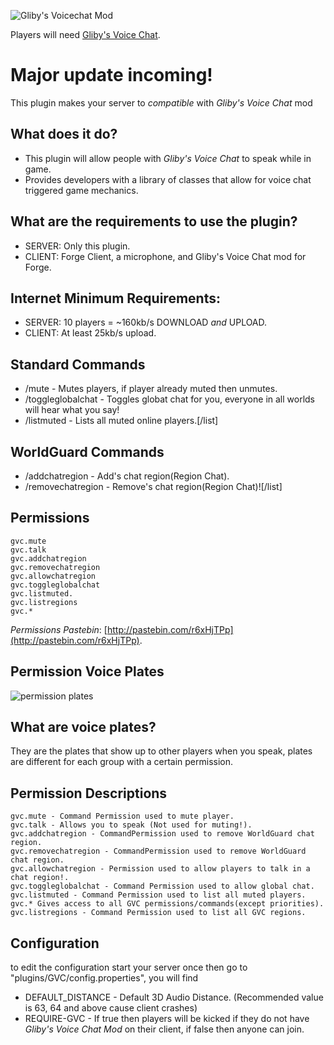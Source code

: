 ![*Gliby's Voicechat Mod*](https://dl.dropboxusercontent.com/u/77796356/logo.png)

Players will need [Gliby's Voice Chat](http://www.minecraftforum.net/topic/1960307-162-forge-glibys-voice-chat-mod-speak-ingame-communicate-with-other-players-over-voice-bukkit-server-support-lan-support/#entry24135256).

Major update incoming! 
==================

This plugin makes your server to *compatible* with *Gliby's Voice Chat* mod

What does it do?
----------------------
* This plugin will allow people with *Gliby's Voice Chat* to speak while in game.
* Provides developers with a library of classes that allow for voice chat triggered game mechanics.

What are the requirements to use the plugin?
------------------------------------------------------------
* SERVER: Only this plugin.
* CLIENT: Forge Client, a microphone, and Gliby's Voice Chat mod for Forge.

Internet Minimum Requirements:
--------------------------------------------
* SERVER: 10 players = ~160kb/s DOWNLOAD *and* UPLOAD.
* CLIENT: At least 25kb/s upload.


Standard Commands
----------------------------
* /mute <player> - Mutes players, if player already muted then unmutes.
* /toggleglobalchat - Toggles globat chat for you, everyone in all worlds will hear what you say!
* /listmuted - Lists all muted online players.[/list]

WorldGuard Commands
--------------------------------
* /addchatregion <world-guard region> - Add's chat region(Region Chat).
* /removechatregion  <worldguard-region> - Remove's chat region(Region Chat)![/list]

Permissions
----------------
    gvc.mute
    gvc.talk
    gvc.addchatregion
    gvc.removechatregion
    gvc.allowchatregion
    gvc.toggleglobalchat
    gvc.listmuted.
    gvc.listregions
    gvc.*

*Permissions Pastebin*: [http://pastebin.com/r6xHjTPp](http://pastebin.com/r6xHjTPp).

Permission Voice Plates
--------------------------------
![permission plates](https://dl.dropboxusercontent.com/u/77796356/permission-plates.png)

What are voice plates?
------------------------------
They are the plates that show up to other players when you speak, plates are different for each group with a certain permission. 

Permission Descriptions
--------------------------------
    gvc.mute - Command Permission used to mute player.
    gvc.talk - Allows you to speak (Not used for muting!).
    gvc.addchatregion - CommandPermission used to remove WorldGuard chat region.
    gvc.removechatregion - CommandPermission used to remove WorldGuard chat region.
    gvc.allowchatregion - Permission used to allow players to talk in a chat region!.
    gvc.toggleglobalchat - Command Permission used to allow global chat.
    gvc.listmuted - Command Permission used to list all muted players.
    gvc.* Gives access to all GVC permissions/commands(except priorities).
    gvc.listregions - Command Permission used to list all GVC regions.

Configuration
------------------

to edit the configuration start your server once then go to "plugins/GVC/config.properties", you will find

* DEFAULT_DISTANCE - Default 3D Audio Distance. (Recommended value is 63, 64 and above cause client crashes)
* REQUIRE-GVC - If true then players will be kicked if they do not have *Gliby's Voice Chat Mod* on their client, if false then anyone can join.
